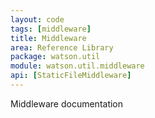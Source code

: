 ```yaml
---
layout: code
tags: [middleware]
title: Middleware
area: Reference Library
package: watson.util
module: watson.util.middleware
api: [StaticFileMiddleware]
---
```


Middleware documentation